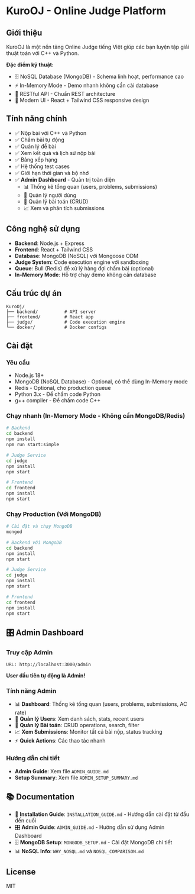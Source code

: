 # KuroOJ - Online Judge Platform

## Giới thiệu
KuroOJ là một nền tảng Online Judge tiếng Việt giúp các bạn luyện tập giải thuật toán với C++ và Python.

**Đặc điểm kỹ thuật:**
- 🗄️ NoSQL Database (MongoDB) - Schema linh hoạt, performance cao
- ⚡ In-Memory Mode - Demo nhanh không cần cài database
- 🔄 RESTful API - Chuẩn REST architecture
- 🎨 Modern UI - React + Tailwind CSS responsive design

## Tính năng chính
- ✅ Nộp bài với C++ và Python
- ✅ Chấm bài tự động
- ✅ Quản lý đề bài
- ✅ Xem kết quả và lịch sử nộp bài
- ✅ Bảng xếp hạng
- ✅ Hệ thống test cases
- ✅ Giới hạn thời gian và bộ nhớ
- ✅ **Admin Dashboard** - Quản trị toàn diện
  - 📊 Thống kê tổng quan (users, problems, submissions)
  - 👥 Quản lý người dùng
  - 📝 Quản lý bài toán (CRUD)
  - 📈 Xem và phân tích submissions

## Công nghệ sử dụng
- **Backend**: Node.js + Express
- **Frontend**: React + Tailwind CSS
- **Database**: MongoDB (NoSQL) với Mongoose ODM
- **Judge System**: Code execution engine với sandboxing
- **Queue**: Bull (Redis) để xử lý hàng đợi chấm bài (optional)
- **In-Memory Mode**: Hỗ trợ chạy demo không cần database

## Cấu trúc dự án
```
KuroOj/
├── backend/          # API server
├── frontend/         # React app
├── judge/            # Code execution engine
└── docker/           # Docker configs
```

## Cài đặt

### Yêu cầu
- Node.js 18+
- MongoDB (NoSQL Database) - Optional, có thể dùng In-Memory mode
- Redis - Optional, cho production queue
- Python 3.x - Để chấm code Python
- g++ compiler - Để chấm code C++

### Chạy nhanh (In-Memory Mode - Không cần MongoDB/Redis)
```bash
# Backend
cd backend
npm install
npm run start:simple

# Judge Service
cd judge
npm install
npm start

# Frontend
cd frontend
npm install
npm start
```

### Chạy Production (Với MongoDB)
```bash
# Cài đặt và chạy MongoDB
mongod

# Backend với MongoDB
cd backend
npm install
npm start

# Judge Service
cd judge
npm install
npm start

# Frontend
cd frontend
npm install
npm start
```

## 🎛️ Admin Dashboard

### Truy cập Admin
```
URL: http://localhost:3000/admin
```

**User đầu tiên tự động là Admin!**

### Tính năng Admin
- 📊 **Dashboard**: Thống kê tổng quan (users, problems, submissions, AC rate)
- 👥 **Quản lý Users**: Xem danh sách, stats, recent users
- 📝 **Quản lý Bài toán**: CRUD operations, search, filter
- 📈 **Xem Submissions**: Monitor tất cả bài nộp, status tracking
- ⚡ **Quick Actions**: Các thao tác nhanh

### Hướng dẫn chi tiết
- **Admin Guide**: Xem file `ADMIN_GUIDE.md`
- **Setup Summary**: Xem file `ADMIN_SETUP_SUMMARY.md`

## 📚 Documentation

- 📖 **Installation Guide**: `INSTALLATION_GUIDE.md` - Hướng dẫn cài đặt từ đầu đến cuối
- 🎛️ **Admin Guide**: `ADMIN_GUIDE.md` - Hướng dẫn sử dụng Admin Dashboard
- 🗄️ **MongoDB Setup**: `MONGODB_SETUP.md` - Cài đặt MongoDB chi tiết
- 📊 **NoSQL Info**: `WHY_NOSQL.md` và `NOSQL_COMPARISON.md`

## License
MIT
